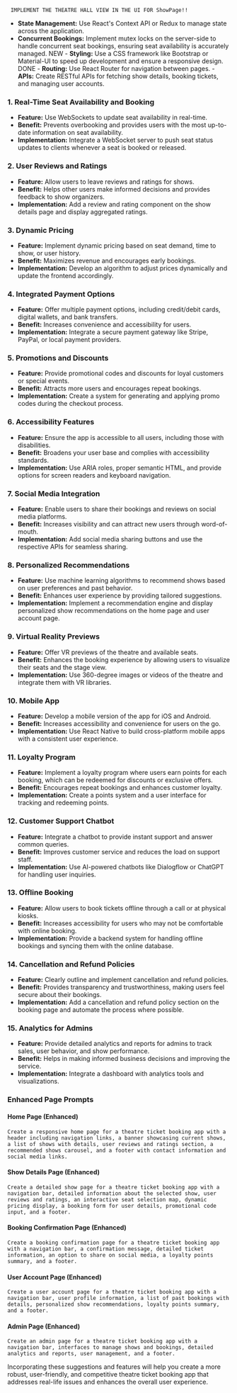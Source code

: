       
     IMPLEMENT THE THEATRE HALL VIEW IN THE UI FOR ShowPage!! 
    
- **State Management:** Use React's Context API or Redux to manage state across the application.
- **Concurrent Bookings:** Implement mutex locks on the server-side to handle concurrent seat bookings, ensuring seat availability is
                                 accurately managed.
NEW   - **Styling:** Use a CSS framework like Bootstrap or Material-UI to speed up development and ensure a responsive design.
DONE  - **Routing:** Use React Router for navigation between pages.
      - **APIs:** Create RESTful APIs for fetching show details, booking tickets, and managing user accounts.































      

      

### 1. **Real-Time Seat Availability and Booking**
   - **Feature:** Use WebSockets to update seat availability in real-time.
   - **Benefit:** Prevents overbooking and provides users with the most up-to-date information on seat availability.
   - **Implementation:** Integrate a WebSocket server to push seat status updates to clients whenever a seat is booked or released.

### 2. **User Reviews and Ratings**
   - **Feature:** Allow users to leave reviews and ratings for shows.
   - **Benefit:** Helps other users make informed decisions and provides feedback to show organizers.
   - **Implementation:** Add a review and rating component on the show details page and display aggregated ratings.

### 3. **Dynamic Pricing**
   - **Feature:** Implement dynamic pricing based on seat demand, time to show, or user history.
   - **Benefit:** Maximizes revenue and encourages early bookings.
   - **Implementation:** Develop an algorithm to adjust prices dynamically and update the frontend accordingly.

### 4. **Integrated Payment Options**
   - **Feature:** Offer multiple payment options, including credit/debit cards, digital wallets, and bank transfers.
   - **Benefit:** Increases convenience and accessibility for users.
   - **Implementation:** Integrate a secure payment gateway like Stripe, PayPal, or local payment providers.

### 5. **Promotions and Discounts**
   - **Feature:** Provide promotional codes and discounts for loyal customers or special events.
   - **Benefit:** Attracts more users and encourages repeat bookings.
   - **Implementation:** Create a system for generating and applying promo codes during the checkout process.

### 6. **Accessibility Features**
   - **Feature:** Ensure the app is accessible to all users, including those with disabilities.
   - **Benefit:** Broadens your user base and complies with accessibility standards.
   - **Implementation:** Use ARIA roles, proper semantic HTML, and provide options for screen readers and keyboard navigation.

### 7. **Social Media Integration**
   - **Feature:** Enable users to share their bookings and reviews on social media platforms.
   - **Benefit:** Increases visibility and can attract new users through word-of-mouth.
   - **Implementation:** Add social media sharing buttons and use the respective APIs for seamless sharing.

### 8. **Personalized Recommendations**
   - **Feature:** Use machine learning algorithms to recommend shows based on user preferences and past behavior.
   - **Benefit:** Enhances user experience by providing tailored suggestions.
   - **Implementation:** Implement a recommendation engine and display personalized show recommendations on the home page and user account page.

### 9. **Virtual Reality Previews**
   - **Feature:** Offer VR previews of the theatre and available seats.
   - **Benefit:** Enhances the booking experience by allowing users to visualize their seats and the stage view.
   - **Implementation:** Use 360-degree images or videos of the theatre and integrate them with VR libraries.

### 10. **Mobile App**
   - **Feature:** Develop a mobile version of the app for iOS and Android.
   - **Benefit:** Increases accessibility and convenience for users on the go.
   - **Implementation:** Use React Native to build cross-platform mobile apps with a consistent user experience.

### 11. **Loyalty Program**
   - **Feature:** Implement a loyalty program where users earn points for each booking, which can be redeemed for discounts or exclusive offers.
   - **Benefit:** Encourages repeat bookings and enhances customer loyalty.
   - **Implementation:** Create a points system and a user interface for tracking and redeeming points.

### 12. **Customer Support Chatbot**
   - **Feature:** Integrate a chatbot to provide instant support and answer common queries.
   - **Benefit:** Improves customer service and reduces the load on support staff.
   - **Implementation:** Use AI-powered chatbots like Dialogflow or ChatGPT for handling user inquiries.

### 13. **Offline Booking**
   - **Feature:** Allow users to book tickets offline through a call or at physical kiosks.
   - **Benefit:** Increases accessibility for users who may not be comfortable with online booking.
   - **Implementation:** Provide a backend system for handling offline bookings and syncing them with the online database.

### 14. **Cancellation and Refund Policies**
   - **Feature:** Clearly outline and implement cancellation and refund policies.
   - **Benefit:** Provides transparency and trustworthiness, making users feel secure about their bookings.
   - **Implementation:** Add a cancellation and refund policy section on the booking page and automate the process where possible.

### 15. **Analytics for Admins**
   - **Feature:** Provide detailed analytics and reports for admins to track sales, user behavior, and show performance.
   - **Benefit:** Helps in making informed business decisions and improving the service.
   - **Implementation:** Integrate a dashboard with analytics tools and visualizations.

### Enhanced Page Prompts

#### Home Page (Enhanced)
```
Create a responsive home page for a theatre ticket booking app with a header including navigation links, a banner showcasing current shows, a list of shows with details, user reviews and ratings section, a recommended shows carousel, and a footer with contact information and social media links.
```

#### Show Details Page (Enhanced)
```
Create a detailed show page for a theatre ticket booking app with a navigation bar, detailed information about the selected show, user reviews and ratings, an interactive seat selection map, dynamic pricing display, a booking form for user details, promotional code input, and a footer.
```

#### Booking Confirmation Page (Enhanced)
```
Create a booking confirmation page for a theatre ticket booking app with a navigation bar, a confirmation message, detailed ticket information, an option to share on social media, a loyalty points summary, and a footer.
```

#### User Account Page (Enhanced)
```
Create a user account page for a theatre ticket booking app with a navigation bar, user profile information, a list of past bookings with details, personalized show recommendations, loyalty points summary, and a footer.
```

#### Admin Page (Enhanced)
```
Create an admin page for a theatre ticket booking app with a navigation bar, interfaces to manage shows and bookings, detailed analytics and reports, user management, and a footer.
```

Incorporating these suggestions and features will help you create a more robust, user-friendly, and competitive theatre ticket booking app that addresses real-life issues and enhances the overall user experience.